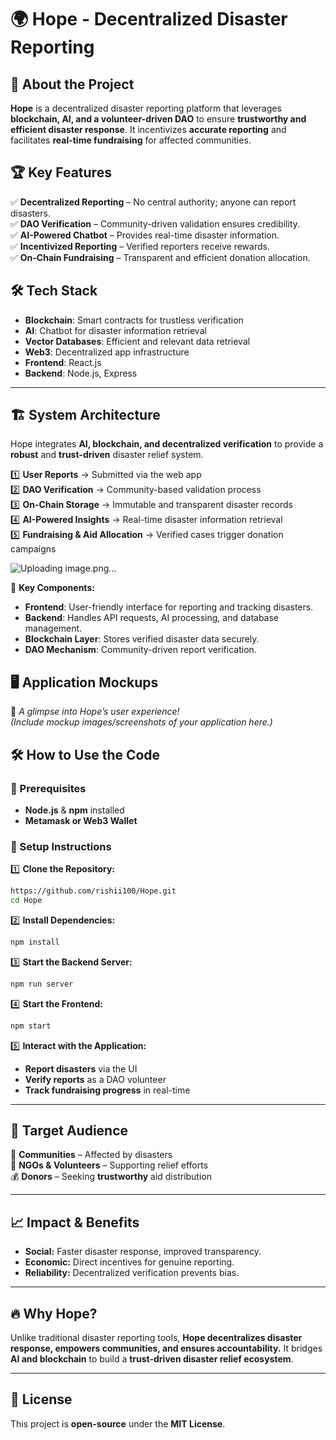 # 🌍 Hope - Decentralized Disaster Reporting

## 🚀 About the Project  
**Hope** is a decentralized disaster reporting platform that leverages **blockchain, AI, and a volunteer-driven DAO** to ensure **trustworthy and efficient disaster response**. It incentivizes **accurate reporting** and facilitates **real-time fundraising** for affected communities.  


## 🏆 Key Features  
✅ **Decentralized Reporting** – No central authority; anyone can report disasters.  
✅ **DAO Verification** – Community-driven validation ensures credibility.  
✅ **AI-Powered Chatbot** – Provides real-time disaster information.  
✅ **Incentivized Reporting** – Verified reporters receive rewards.  
✅ **On-Chain Fundraising** – Transparent and efficient donation allocation.  


## 🛠️ Tech Stack  
- **Blockchain**: Smart contracts for trustless verification  
- **AI**: Chatbot for disaster information retrieval  
- **Vector Databases**: Efficient and relevant data retrieval  
- **Web3**: Decentralized app infrastructure  
- **Frontend**: React.js  
- **Backend**: Node.js, Express  

---

## 🏗️ System Architecture  
Hope integrates **AI, blockchain, and decentralized verification** to provide a **robust** and **trust-driven** disaster relief system.

1️⃣ **User Reports** → Submitted via the web app  
2️⃣ **DAO Verification** → Community-based validation process  
3️⃣ **On-Chain Storage** → Immutable and transparent disaster records  
4️⃣ **AI-Powered Insights** → Real-time disaster information retrieval  
5️⃣ **Fundraising & Aid Allocation** → Verified cases trigger donation campaigns  

![Uploading image.png…]()


📌 **Key Components:**  
- **Frontend**: User-friendly interface for reporting and tracking disasters.  
- **Backend**: Handles API requests, AI processing, and database management.  
- **Blockchain Layer**: Stores verified disaster data securely.  
- **DAO Mechanism**: Community-driven report verification.  


## 🖥️ Application Mockups  
🚀 *A glimpse into Hope’s user experience!*  
*(Include mockup images/screenshots of your application here.)*  

## 🛠️ How to Use the Code  

### 📌 Prerequisites  
- **Node.js** & **npm** installed  
- **Metamask or Web3 Wallet**  

### 🚀 Setup Instructions  
1️⃣ **Clone the Repository:**  
```sh
https://github.com/rishii100/Hope.git
cd Hope
```
2️⃣ **Install Dependencies:**  
```sh
npm install
```
3️⃣ **Start the Backend Server:**  
```sh
npm run server
```
4️⃣ **Start the Frontend:**  
```sh
npm start
```
5️⃣ **Interact with the Application:**  
- **Report disasters** via the UI  
- **Verify reports** as a DAO volunteer  
- **Track fundraising progress** in real-time  

---

## 🎯 Target Audience  
👥 **Communities** – Affected by disasters  
🚀 **NGOs & Volunteers** – Supporting relief efforts  
💰 **Donors** – Seeking **trustworthy** aid distribution  

---

## 📈 Impact & Benefits  
- **Social:** Faster disaster response, improved transparency.  
- **Economic:** Direct incentives for genuine reporting.  
- **Reliability:** Decentralized verification prevents bias.  

---

## 🔥 Why Hope?  
Unlike traditional disaster reporting tools, **Hope decentralizes disaster response, empowers communities, and ensures accountability.** It bridges **AI and blockchain** to build a **trust-driven disaster relief ecosystem**.  


---

## 📜 License  
This project is **open-source** under the **MIT License**.  
